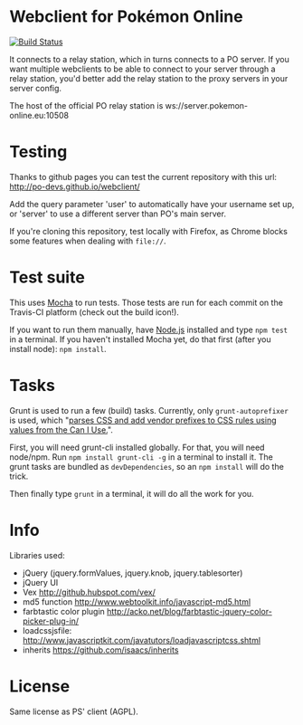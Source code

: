 Webclient for Pokémon Online
============================
[![Build Status](https://travis-ci.org/po-devs/webclient.png)](https://travis-ci.org/po-devs/webclient)

It connects to a relay station, which in turns connects to a PO server. If
you want multiple webclients to be able to connect to your server through
a relay station, you'd better add the relay station to the proxy servers
in your server config.

The host of the official PO relay station is ws://server.pokemon-online.eu:10508

Testing
=======

Thanks to github pages you can test the current repository with this url: http://po-devs.github.io/webclient/

Add the query parameter 'user' to automatically have your username set up, or 'server' to use a different server than PO's main server.

If you're cloning this repository, test locally with Firefox, as Chrome blocks some features when dealing with `file://`.

Test suite
==========

This uses [Mocha](http://visionmedia.github.io/mocha/) to run tests. Those tests are run for each commit on the
Travis-CI platform (check out the build icon!).

If you want to run them manually, have [Node.js](http://nodejs.com) installed and type `npm test` in a terminal. If you haven't installed Mocha yet, do that first (after you install node): `npm install`.

Tasks
=====

Grunt is used to run a few (build) tasks. Currently, only `grunt-autoprefixer` is used, which "[parses CSS and add vendor prefixes to CSS rules using values from the Can I Use.](https://github.com/ai/autoprefixer)".

First, you will need grunt-cli installed globally. For that, you will need node/npm. Run `npm install grunt-cli -g` in a terminal to install it. The grunt tasks are bundled as `devDependencies`, so an `npm install` will do the trick.

Then finally type `grunt` in a terminal, it will do all the work for you.

Info
====

Libraries used:
- jQuery (jquery.formValues, jquery.knob, jquery.tablesorter)
- jQuery UI
- Vex http://github.hubspot.com/vex/
- md5 function http://www.webtoolkit.info/javascript-md5.html
- farbtastic color plugin http://acko.net/blog/farbtastic-jquery-color-picker-plug-in/
- loadcssjsfile: http://www.javascriptkit.com/javatutors/loadjavascriptcss.shtml
- inherits https://github.com/isaacs/inherits

License
=======

Same license as PS' client (AGPL).
